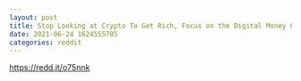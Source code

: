```yaml
--- 
layout: post 
title: Stop Looking at Crypto To Get Rich, Focus on the Digital Money Giving You Freedom (Hint: Bitcoin). It is a major paradigm shift. 
date: 2021-06-24 1624555705 
categories: reddit 
--- 
```

https://redd.it/o75nnk